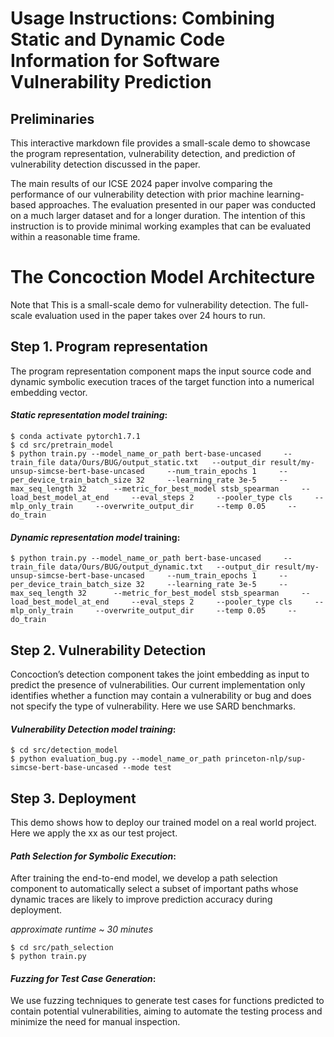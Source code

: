 # Usage Instructions: Combining Static and Dynamic Code Information for Software Vulnerability Prediction

## Preliminaries

This interactive markdown file provides a small-scale demo to showcase the program representation, vulnerability detection, and prediction of vulnerability detection discussed in the paper.

The main results of our ICSE 2024 paper involve comparing the performance of our vulnerability detection with prior machine learning-based approaches. The evaluation presented in our paper was conducted on a much larger dataset and for a longer duration. The intention of this instruction is to provide minimal working examples that can be evaluated within a reasonable time frame.

# The Concoction Model Architecture

Note that This is a small-scale demo for vulnerability detection. The full-scale evaluation used in the paper takes over 24 hours to run.

## Step 1. Program representation

The program representation component maps the input source code and dynamic symbolic execution traces of the target function into a numerical embedding vector.

#### *Static representation model  training*:

```
$ conda activate pytorch1.7.1
$ cd src/pretrain_model
$ python train.py --model_name_or_path bert-base-uncased     --train_file data/Ours/BUG/output_static.txt   --output_dir result/my-unsup-simcse-bert-base-uncased     --num_train_epochs 1     --per_device_train_batch_size 32     --learning_rate 3e-5     --max_seq_length 32      --metric_for_best_model stsb_spearman     --load_best_model_at_end     --eval_steps 2     --pooler_type cls     --mlp_only_train     --overwrite_output_dir     --temp 0.05     --do_train
```

#### *Dynamic representation model* training:

```
$ python train.py --model_name_or_path bert-base-uncased     --train_file data/Ours/BUG/output_dynamic.txt   --output_dir result/my-unsup-simcse-bert-base-uncased     --num_train_epochs 1     --per_device_train_batch_size 32     --learning_rate 3e-5     --max_seq_length 32      --metric_for_best_model stsb_spearman     --load_best_model_at_end     --eval_steps 2     --pooler_type cls     --mlp_only_train     --overwrite_output_dir     --temp 0.05     --do_train
```

## Step 2. Vulnerability Detection

Concoction’s detection component takes the joint embedding as input to predict the presence of vulnerabilities. Our current implementation only identifies whether a function may contain a vulnerability or bug and does not specify the type of vulnerability. Here we use SARD benchmarks.

#### *Vulnerability Detection model training*:

```
$ cd src/detection_model
$ python evaluation_bug.py --model_name_or_path princeton-nlp/sup-simcse-bert-base-uncased --mode test
```

## Step 3. Deployment

This demo shows how to deploy our trained model on a real world project. Here we apply the xx as our test project.

#### *Path Selection for Symbolic Execution*:

After training the end-to-end model, we develop a path selection component to automatically select a subset of important paths whose dynamic traces are likely to improve prediction accuracy during deployment.

*approximate runtime ~ 30 minutes*

```
$ cd src/path_selection
$ python train.py
```

#### *Fuzzing for Test Case Generation*:

We use fuzzing techniques to generate test cases for functions predicted to contain potential vulnerabilities, aiming to automate the testing process and minimize the need for manual inspection.